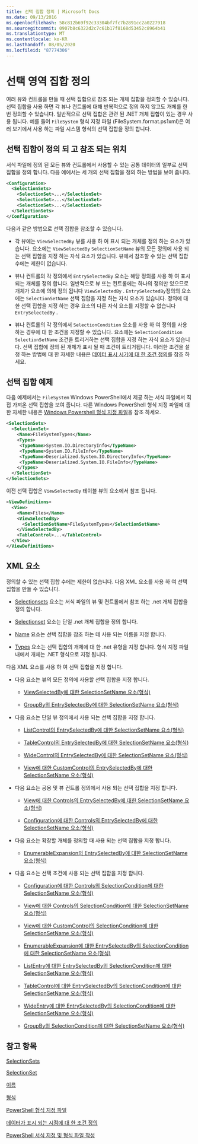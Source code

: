 ```yaml
---
title: 선택 집합 정의 | Microsoft Docs
ms.date: 09/13/2016
ms.openlocfilehash: 58c812b69f92c33304bf7fc7b2891cc2a0227918
ms.sourcegitcommit: 0907b8c6322d2c7c61b17f8168d53452c8964b41
ms.translationtype: MT
ms.contentlocale: ko-KR
ms.lasthandoff: 08/05/2020
ms.locfileid: "87774306"
---
```

# <a name="defining-selection-sets"></a>선택 영역 집합 정의

여러 뷰와 컨트롤을 만들 때 선택 집합으로 참조 되는 개체 집합을 정의할 수 있습니다. 선택 집합을 사용 하면 각 뷰나 컨트롤에 대해 반복적으로 정의 하지 않고도 개체를 한 번 정의할 수 있습니다. 일반적으로 선택 집합은 관련 된 .NET 개체 집합이 있는 경우 사용 됩니다. 예를 들어 `FileSystem` 형식 지정 파일 (FileSystem.format.ps1xml)은 여러 보기에서 사용 하는 파일 시스템 형식의 선택 집합을 정의 합니다.

## <a name="where-selection-sets-are-defined-and-referenced"></a>선택 집합이 정의 되 고 참조 되는 위치

서식 파일에 정의 된 모든 뷰와 컨트롤에서 사용할 수 있는 공통 데이터의 일부로 선택 집합을 정의 합니다. 다음 예에서는 세 개의 선택 집합을 정의 하는 방법을 보여 줍니다.

```xml
<Configuration>
  <SelectionSets>
    <SelectionSet>...</SelectionSet>
    <SelectionSet>...</SelectionSet>
    <SelectionSet>...</SelectionSet>
  </SelectionSets>
</Configuration>
```

다음과 같은 방법으로 선택 집합을 참조할 수 있습니다.

- 각 뷰에는 `ViewSelectedBy` 뷰를 사용 하 여 표시 되는 개체를 정의 하는 요소가 있습니다. 요소에는 `ViewSelectedBy` `SelectionSetName` 뷰의 모든 정의에 사용 되는 선택 집합을 지정 하는 자식 요소가 있습니다. 뷰에서 참조할 수 있는 선택 집합 수에는 제한이 없습니다.

- 뷰나 컨트롤의 각 정의에서 `EntrySelectedBy` 요소는 해당 정의를 사용 하 여 표시 되는 개체를 정의 합니다. 일반적으로 뷰 또는 컨트롤에는 하나의 정의만 있으므로 개체가 요소에 의해 정의 됩니다 `ViewSelectedBy` . `EntrySelectedBy`정의의 요소에는 `SelectionSetName` 선택 집합을 지정 하는 자식 요소가 있습니다. 정의에 대 한 선택 집합을 지정 하는 경우 요소의 다른 자식 요소를 지정할 수 없습니다 `EntrySelectedBy` .

- 뷰나 컨트롤의 각 정의에서 `SelectionCondition` 요소를 사용 하 여 정의를 사용 하는 경우에 대 한 조건을 지정할 수 있습니다. 요소에는 `SelectionCondition` `SelectionSetName` 조건을 트리거하는 선택 집합을 지정 하는 자식 요소가 있습니다. 선택 집합에 정의 된 개체가 표시 될 때 조건이 트리거됩니다. 이러한 조건을 설정 하는 방법에 대 한 자세한 내용은 [데이터 표시 시기에 대 한 조건 정의](./defining-conditions-for-displaying-data.md)를 참조 하세요.

## <a name="selection-set-example"></a>선택 집합 예제

다음 예제에서는 `FileSystem` Windows PowerShell에서 제공 하는 서식 파일에서 직접 가져온 선택 집합을 보여 줍니다. 다른 Windows PowerShell 형식 지정 파일에 대 한 자세한 내용은 [Windows Powershell 형식 지정 파일](./powershell-formatting-files.md)을 참조 하세요.

```xml
<SelectionSets>
  <SelectionSet>
    <Name>FileSystemTypes</Name>
    <Types>
     <TypeName>System.IO.DirectoryInfo</TypeName>
     <TypeName>System.IO.FileInfo</TypeName>
     <TypeName>Deserialized.System.IO.DirectoryInfo</TypeName>
     <TypeName>Deserialized.System.IO.FileInfo</TypeName>
    </Types>
  </SelectionSet>
</SelectionSets>
```

이전 선택 집합은 `ViewSelectedBy` 테이블 뷰의 요소에서 참조 됩니다.

```xml
<ViewDefinitions>
  <View>
    <Name>Files</Name>
    <ViewSelectedBy>
      <SelectionSetName>FileSystemTypes</SelectionSetName>
    </ViewSelectedBy>
    <TableControl>...</TableControl>
  </View>
</ViewDefinitions>

```

## <a name="xml-elements"></a>XML 요소

 정의할 수 있는 선택 집합 수에는 제한이 없습니다. 다음 XML 요소를 사용 하 여 선택 집합을 만들 수 있습니다.

- [Selectionsets](./selectionsets-element-format.md) 요소는 서식 파일의 뷰 및 컨트롤에서 참조 하는 .net 개체 집합을 정의 합니다.

- [Selectionset](./selectionset-element-format.md) 요소는 단일 .net 개체 집합을 정의 합니다.

- [Name](./name-element-for-selectionset-format.md) 요소는 선택 집합을 참조 하는 데 사용 되는 이름을 지정 합니다.

- [Types](./types-element-for-selectionset-format.md) 요소는 선택 집합의 개체에 대 한 .net 유형을 지정 합니다. 형식 지정 파일 내에서 개체는 .NET 형식으로 지정 됩니다.

 다음 XML 요소를 사용 하 여 선택 집합을 지정 합니다.

- 다음 요소는 뷰의 모든 정의에 사용할 선택 집합을 지정 합니다.

  - [ViewSelectedBy에 대한 SelectionSetName 요소(형식)](./selectionsetname-element-for-viewselectedby-format.md)

  - [GroupBy의 EntrySelectedBy에 대한 SelectionSetName 요소(형식)](./selectionsetname-element-for-entryselectedby-for-groupby-format.md)

- 다음 요소는 단일 뷰 정의에서 사용 되는 선택 집합을 지정 합니다.

  - [ListControl의 EntrySelectedBy에 대한 SelectionSetName 요소(형식)](./selectionsetname-element-for-entryselectedby-for-listcontrol-format.md)

  - [TableControl의 EntrySelectedBy에 대한 SelectionSetName 요소(형식)](./selectionsetname-element-for-entryselectedby-for-tablecontrol-format.md)

  - [WideControl의 EntrySelectedBy에 대한 SelectionSetName 요소(형식)](./selectionsetname-element-for-entryselectedby-for-widecontrol-format.md)

  - [View에 대한 CustomControl의 EntrySelectedBy에 대한 SelectionSetName 요소(형식)](./selectionsetname-element-for-entryselectedby-for-customcontrol-for-view-format.md)

- 다음 요소는 공용 및 뷰 컨트롤 정의에서 사용 되는 선택 집합을 지정 합니다.

  - [View에 대한 Controls의 EntrySelectedBy에 대한 SelectionSetName 요소(형식)](./selectionsetname-element-for-entryselectedby-for-controls-for-view-format.md)

  - [Configuration에 대한 Controls의 EntrySelectedBy에 대한 SelectionSetName 요소(형식)](./selectionsetname-element-for-entryselectedby-for-controls-for-configuration-format.md)

- 다음 요소는 확장할 개체를 정의할 때 사용 되는 선택 집합을 지정 합니다.

  - [EnumerableExpansion의 EntrySelectedBy에 대한 SelectionSetName 요소(형식)](./selectionsetname-element-for-entryselectedby-for-enumerableexpansion-format.md)

- 다음 요소는 선택 조건에 사용 되는 선택 집합을 지정 합니다.

  - [Configuration에 대한 Controls의 SelectionCondition에 대한 SelectionSetName 요소(형식)](./selectionsetname-element-for-selectioncondition-for-controls-for-configuration-format.md)

  - [View에 대한 Controls의 SelectionCondition에 대한 SelectionSetName 요소(형식)](./selectionsetname-element-for-selectioncondition-for-controls-for-view-format.md)

  - [View에 대한 CustomControl의 SelectionCondition에 대한 SelectionSetName 요소(형식)](./selectionsetname-element-for-selectioncondition-for-customcontrol-for-view-format.md)

  - [EnumerableExpansion에 대한 EntrySelectedBy의 SelectionCondition에 대한 SelectionSetName 요소(형식)](./selectionsetname-element-for-selectioncondition-for-entryselectedby-for-enumerableexpansion-format.md)

  - [ListEntry에 대한 EntrySelectedBy의 SelectionCondition에 대한 SelectionSetName 요소(형식)](./selectionsetname-element-for-selectioncondition-for-entryselectedby-for-listentry-format.md)

  - [TableControl에 대한 EntrySelectedBy의 SelectionCondition에 대한 SelectionSetName 요소(형식)](./selectionsetname-element-for-selectioncondition-for-entryselectedby-for-tablecontrol-format.md)

  - [WideEntry에 대한 EntrySelectedBy의 SelectionCondition에 대한 SelectionSetName 요소(형식)](./selectionsetname-element-for-selectioncondition-for-entryselectedby-for-wideentry-format.md)

  - [GroupBy의 SelectionCondition에 대한 SelectionSetName 요소(형식)](./selectionsetname-element-for-selectioncondition-for-groupby-format.md)

## <a name="see-also"></a>참고 항목

[SelectionSets](./selectionsets-element-format.md)

[SelectionSet](./selectionset-element-format.md)

[이름](./name-element-for-selectionset-format.md)

[형식](./types-element-for-selectionset-format.md)

[PowerShell 형식 지정 파일](./powershell-formatting-files.md)

[데이터가 표시 되는 시점에 대 한 조건 정의](./defining-conditions-for-displaying-data.md)

[PowerShell 서식 지정 및 형식 파일 작성](./writing-a-powershell-formatting-file.md)
